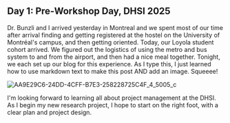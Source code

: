 
## Day 1: Pre-Workshop Day, DHSI 2025

Dr. Bunzli and I arrived yesterday in Montreal and we spent most of our time after arrival finding and getting registered at the hostel on the University of Montréal's campus, and then getting oriented. Today, our Loyola student cohort arrived. We figured out the logistics of using the metro and bus system to and from the airport, and then had a nice meal together. Tonight, we each set up our blog for this experience. As I type this, I just learned how to use markdown text to make this post AND add an image. Squeeee!

![AA9E29C6-24DD-4CFF-B7E3-258228725C4F_4_5005_c](https://github.com/user-attachments/assets/898d89b3-faa5-40b0-89bb-8c157559fddd)

I'm looking forward to learning all about project management at the DHSI. As I begin my new research project, I hope to start on the right foot, with a clear plan and project design. 
